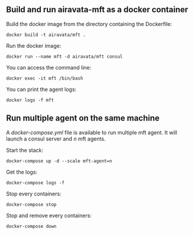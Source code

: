 <!--
Licensed to the Apache Software Foundation (ASF) under one
or more contributor license agreements.  See the NOTICE file
distributed with this work for additional information
regarding copyright ownership.  The ASF licenses this file
to you under the Apache License, Version 2.0 (the
"License"); you may not use this file except in compliance
with the License.  You may obtain a copy of the License at

  http://www.apache.org/licenses/LICENSE-2.0

Unless required by applicable law or agreed to in writing,
software distributed under the License is distributed on an
"AS IS" BASIS, WITHOUT WARRANTIES OR CONDITIONS OF ANY
KIND, either express or implied.  See the License for the
specific language governing permissions and limitations
under the License.
-->

## Build and run airavata-mft as a docker container

Build the docker image from the directory containing the Dockerfile:

`docker build -t airavata/mft .`

Run the docker image:

`docker run --name mft -d airavata/mft consul`

You can access the command line:

`docker exec -it mft /bin/bash`

You can print the agent logs:

`docker logs -f mft`

## Run multiple agent on the same machine

A _docker-compose.yml_ file is available to run multiple mft agent. It will launch a consul server and _n_ mft agents.

Start the stack:

`docker-compose up -d --scale mft-agent=n`

Get the logs:

`docker-compose logs -f`

Stop every containers:

`docker-compose stop`

Stop and remove every containers:

`docker-compose down`
